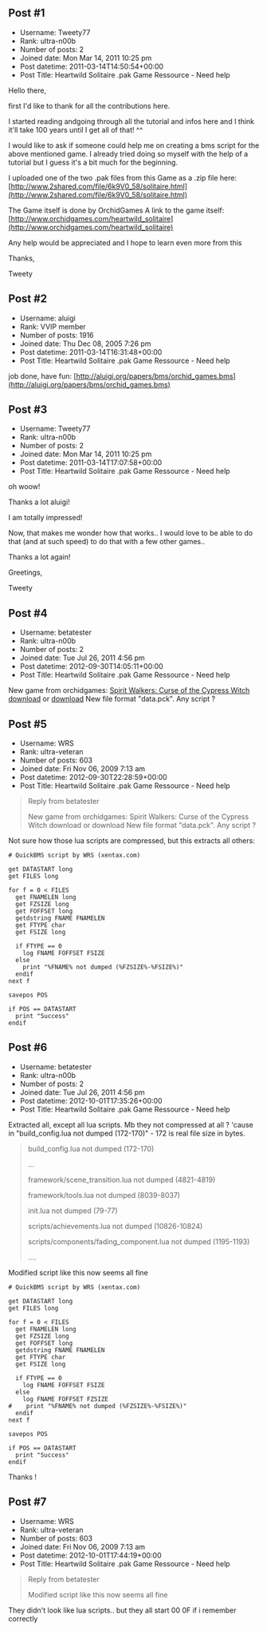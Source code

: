## Post #1
- Username: Tweety77
- Rank: ultra-n00b
- Number of posts: 2
- Joined date: Mon Mar 14, 2011 10:25 pm
- Post datetime: 2011-03-14T14:50:54+00:00
- Post Title: Heartwild Solitaire .pak Game Ressource - Need help

Hello there,

first I'd like to thank for all the contributions here. 

I started reading andgoing through all the tutorial and infos here and I think it'll take 100 years until I get all of that! ^^

I would like to ask if someone could help me on creating a bms script for the above mentioned game.
I already tried doing so myself with the help of a tutorial but I guess it's a bit much for the beginning.

I uploaded one of the two .pak files from this Game as a .zip file here:
[http://www.2shared.com/file/6k9V0_58/solitaire.html](http://www.2shared.com/file/6k9V0_58/solitaire.html)

The Game itself is done by OrchidGames 
A link to the game itself: [http://www.orchidgames.com/heartwild_solitaire](http://www.orchidgames.com/heartwild_solitaire)

Any help would be appreciated and I hope to learn even more from this 

Thanks,

Tweety
## Post #2
- Username: aluigi
- Rank: VVIP member
- Number of posts: 1916
- Joined date: Thu Dec 08, 2005 7:26 pm
- Post datetime: 2011-03-14T16:31:48+00:00
- Post Title: Heartwild Solitaire .pak Game Ressource - Need help

job done, have fun:
[http://aluigi.org/papers/bms/orchid_games.bms](http://aluigi.org/papers/bms/orchid_games.bms)
## Post #3
- Username: Tweety77
- Rank: ultra-n00b
- Number of posts: 2
- Joined date: Mon Mar 14, 2011 10:25 pm
- Post datetime: 2011-03-14T17:07:58+00:00
- Post Title: Heartwild Solitaire .pak Game Ressource - Need help

oh woow!

Thanks a lot aluigi!

I am totally impressed!

Now, that makes me wonder how that works.. I would love to be able to do that (and at such speed) to do that with a few other games..

Thanks a lot again!

Greetings,

Tweety
## Post #4
- Username: betatester
- Rank: ultra-n00b
- Number of posts: 2
- Joined date: Tue Jul 26, 2011 4:56 pm
- Post datetime: 2012-09-30T14:05:11+00:00
- Post Title: Heartwild Solitaire .pak Game Ressource - Need help

New game from orchidgames: [Spirit Walkers: Curse of the Cypress Witch download](http://www.screenseven.com/download/files/60022/SpiritWalkersTheCypressWitch.exe) or [download](http://www.orchidgames.com/media/spirit_walkers_install.exe)
New file format "data.pck". Any script ?
## Post #5
- Username: WRS
- Rank: ultra-veteran
- Number of posts: 603
- Joined date: Fri Nov 06, 2009 7:13 am
- Post datetime: 2012-09-30T22:28:59+00:00
- Post Title: Heartwild Solitaire .pak Game Ressource - Need help

> Reply from betatester
>
> New game from orchidgames: Spirit Walkers: Curse of the Cypress Witch download or download
New file format "data.pck". Any script ?

Not sure how those lua scripts are compressed, but this extracts all others:

```
# QuickBMS script by WRS (xentax.com)

get DATASTART long
get FILES long

for f = 0 < FILES
  get FNAMELEN long
  get FZSIZE long
  get FOFFSET long
  getdstring FNAME FNAMELEN
  get FTYPE char
  get FSIZE long

  if FTYPE == 0
    log FNAME FOFFSET FSIZE
  else
    print "%FNAME% not dumped (%FZSIZE%-%FSIZE%)"
  endif
next f

savepos POS

if POS == DATASTART
  print "Success"
endif

```
## Post #6
- Username: betatester
- Rank: ultra-n00b
- Number of posts: 2
- Joined date: Tue Jul 26, 2011 4:56 pm
- Post datetime: 2012-10-01T17:35:26+00:00
- Post Title: Heartwild Solitaire .pak Game Ressource - Need help

Extracted all, except all lua scripts.
Mb they not compressed at all ? 'cause in "build_config.lua not dumped (172-170)" - 172 is real file size in bytes.

> build_config.lua not dumped (172-170)
>
> ...
>
> framework/scene_transition.lua not dumped (4821-4819)
>
> framework/tools.lua not dumped (8039-8037)
>
> init.lua not dumped (79-77)
>
> scripts/achievements.lua not dumped (10826-10824)
>
> scripts/components/fading_component.lua not dumped (1195-1193)
>
> ....

Modified script like this now seems all fine

```
# QuickBMS script by WRS (xentax.com)

get DATASTART long
get FILES long

for f = 0 < FILES
  get FNAMELEN long
  get FZSIZE long
  get FOFFSET long
  getdstring FNAME FNAMELEN
  get FTYPE char
  get FSIZE long

  if FTYPE == 0
    log FNAME FOFFSET FSIZE
  else
    log FNAME FOFFSET FZSIZE 
#    print "%FNAME% not dumped (%FZSIZE%-%FSIZE%)"
  endif
next f

savepos POS

if POS == DATASTART
  print "Success"
endif
```


Thanks !
## Post #7
- Username: WRS
- Rank: ultra-veteran
- Number of posts: 603
- Joined date: Fri Nov 06, 2009 7:13 am
- Post datetime: 2012-10-01T17:44:19+00:00
- Post Title: Heartwild Solitaire .pak Game Ressource - Need help

> Reply from betatester
>
> Modified script like this now seems all fine

They didn't look like lua scripts.. but they all start 00 0F if i remember correctly
